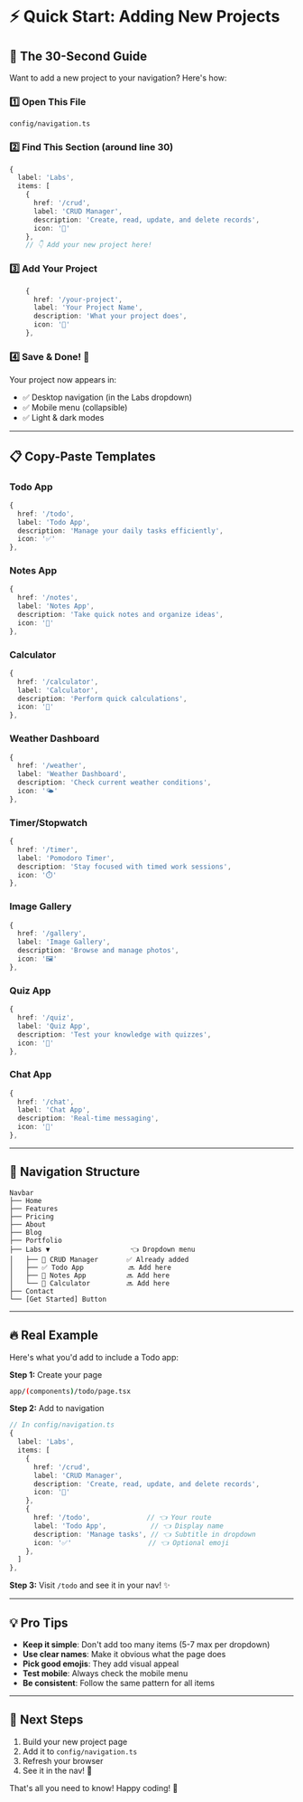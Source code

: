 # ⚡ Quick Start: Adding New Projects

## 🎯 The 30-Second Guide

Want to add a new project to your navigation? Here's how:

### 1️⃣ Open This File
```
config/navigation.ts
```

### 2️⃣ Find This Section (around line 30)
```typescript
{
  label: 'Labs',
  items: [
    {
      href: '/crud',
      label: 'CRUD Manager',
      description: 'Create, read, update, and delete records',
      icon: '📝'
    },
    // 👇 Add your new project here!
```

### 3️⃣ Add Your Project
```typescript
    {
      href: '/your-project',
      label: 'Your Project Name',
      description: 'What your project does',
      icon: '🚀'
    },
```

### 4️⃣ Save & Done! 🎉

Your project now appears in:
- ✅ Desktop navigation (in the Labs dropdown)
- ✅ Mobile menu (collapsible)
- ✅ Light & dark modes

---

## 📋 Copy-Paste Templates

### Todo App
```typescript
{
  href: '/todo',
  label: 'Todo App',
  description: 'Manage your daily tasks efficiently',
  icon: '✅'
},
```

### Notes App
```typescript
{
  href: '/notes',
  label: 'Notes App',
  description: 'Take quick notes and organize ideas',
  icon: '📔'
},
```

### Calculator
```typescript
{
  href: '/calculator',
  label: 'Calculator',
  description: 'Perform quick calculations',
  icon: '🧮'
},
```

### Weather Dashboard
```typescript
{
  href: '/weather',
  label: 'Weather Dashboard',
  description: 'Check current weather conditions',
  icon: '🌤️'
},
```

### Timer/Stopwatch
```typescript
{
  href: '/timer',
  label: 'Pomodoro Timer',
  description: 'Stay focused with timed work sessions',
  icon: '⏱️'
},
```

### Image Gallery
```typescript
{
  href: '/gallery',
  label: 'Image Gallery',
  description: 'Browse and manage photos',
  icon: '🖼️'
},
```

### Quiz App
```typescript
{
  href: '/quiz',
  label: 'Quiz App',
  description: 'Test your knowledge with quizzes',
  icon: '🎯'
},
```

### Chat App
```typescript
{
  href: '/chat',
  label: 'Chat App',
  description: 'Real-time messaging',
  icon: '💬'
},
```

---

## 🎨 Navigation Structure

```
Navbar
├── Home
├── Features
├── Pricing
├── About
├── Blog
├── Portfolio
├── Labs ▼                    👈 Dropdown menu
│   ├── 📝 CRUD Manager       ✅ Already added
│   ├── ✅ Todo App           🔜 Add here
│   ├── 📔 Notes App          🔜 Add here
│   └── 🧮 Calculator         🔜 Add here
├── Contact
└── [Get Started] Button
```

---

## 🔥 Real Example

Here's what you'd add to include a Todo app:

**Step 1:** Create your page
```bash
app/(components)/todo/page.tsx
```

**Step 2:** Add to navigation
```typescript
// In config/navigation.ts
{
  label: 'Labs',
  items: [
    {
      href: '/crud',
      label: 'CRUD Manager',
      description: 'Create, read, update, and delete records',
      icon: '📝'
    },
    {
      href: '/todo',              // 👈 Your route
      label: 'Todo App',           // 👈 Display name
      description: 'Manage tasks', // 👈 Subtitle in dropdown
      icon: '✅'                   // 👈 Optional emoji
    },
  ]
},
```

**Step 3:** Visit `/todo` and see it in your nav! ✨

---

## 💡 Pro Tips

- **Keep it simple**: Don't add too many items (5-7 max per dropdown)
- **Use clear names**: Make it obvious what the page does
- **Pick good emojis**: They add visual appeal
- **Test mobile**: Always check the mobile menu
- **Be consistent**: Follow the same pattern for all items

---

## 🚀 Next Steps

1. Build your new project page
2. Add it to `config/navigation.ts`
3. Refresh your browser
4. See it in the nav! 🎉

That's all you need to know! Happy coding! 🚀

